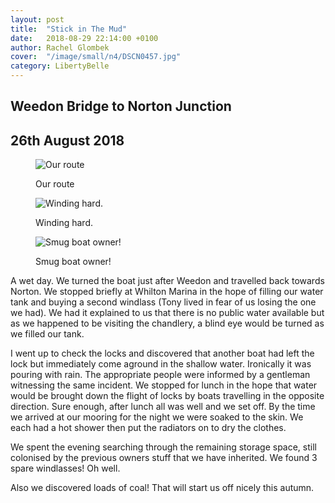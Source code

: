 ```yaml
---
layout: post
title:  "Stick in The Mud"
date:   2018-08-29 22:14:00 +0100
author: Rachel Glombek
cover:  "/image/small/n4/DSCN0457.jpg"
category: LibertyBelle
---
```


<h2>Weedon Bridge to Norton Junction</h2>
<h2>26th August 2018</h2>


<figure>
 <img src="{{site.baseurl}}/image/maps/n4map.png" alt="Our route" >
 <figcaption>
 <p>Our route</p>
 </figcaption>
</figure>



<figure>
 <img src="{{site.baseurl}}/image/small/n4/DSCN0455.jpg" alt="Winding hard." >

 <figcaption>
 <p>Winding hard.</p>
 </figcaption>
</figure>

<figure>

 <img src="{{site.baseurl}}/image/small/n4/DSCN0457.jpg" alt="Smug boat owner!" >
 <figcaption>
 <p>Smug boat owner!</p>
 </figcaption>
</figure>

<p>A wet day. We turned the boat just after Weedon and travelled back towards Norton. We stopped briefly at Whilton Marina in the hope of filling our water tank and buying a second windlass (Tony lived in fear of us losing the one we had). We had it explained to us that there is no public water available but as we happened to be visiting the chandlery, a blind eye would be turned as we filled our tank.</p>

<p>I went up to check the locks and discovered that another boat had left the lock but immediately come aground in the shallow water. Ironically it was pouring with rain. The appropriate people were informed by a gentleman witnessing the same incident. We stopped for lunch in the hope that water would be brought down the flight of locks by boats travelling in the opposite direction. Sure enough, after lunch all was well and we set off. By the time we arrived at our mooring for the night we were soaked to the skin. We each had a hot shower then put the radiators on to dry the clothes.</p>

<p>We spent the evening searching through the remaining storage space, still colonised by the previous owners stuff that we have inherited. We found 3 spare windlasses! Oh well.</p>

<p>Also we discovered loads of coal! That will start us off nicely this autumn.</p>
